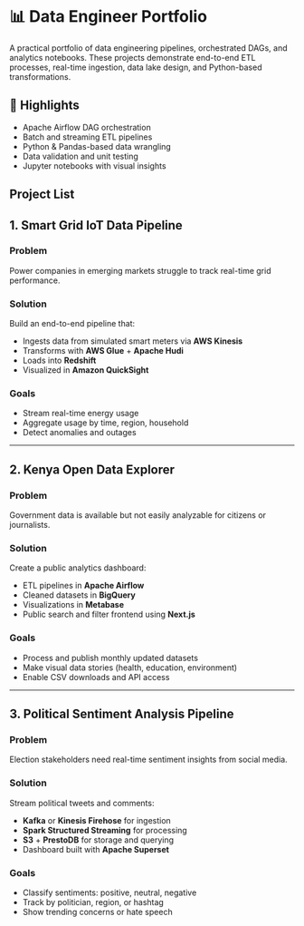 # 📊 Data Engineer Portfolio

A practical portfolio of data engineering pipelines, orchestrated DAGs, and analytics notebooks. These projects demonstrate end-to-end ETL processes, real-time ingestion, data lake design, and Python-based transformations.

## 📌 Highlights
- Apache Airflow DAG orchestration
- Batch and streaming ETL pipelines
- Python & Pandas-based data wrangling
- Data validation and unit testing
- Jupyter notebooks with visual insights

## Project List

## 1. Smart Grid IoT Data Pipeline

### Problem
Power companies in emerging markets struggle to track real-time grid performance.

### Solution
Build an end-to-end pipeline that:
- Ingests data from simulated smart meters via **AWS Kinesis**
- Transforms with **AWS Glue** + **Apache Hudi**
- Loads into **Redshift**
- Visualized in **Amazon QuickSight**

### Goals
- Stream real-time energy usage
- Aggregate usage by time, region, household
- Detect anomalies and outages

---

## 2. Kenya Open Data Explorer

### Problem
Government data is available but not easily analyzable for citizens or journalists.

### Solution
Create a public analytics dashboard:
- ETL pipelines in **Apache Airflow**
- Cleaned datasets in **BigQuery**
- Visualizations in **Metabase**
- Public search and filter frontend using **Next.js**

### Goals
- Process and publish monthly updated datasets
- Make visual data stories (health, education, environment)
- Enable CSV downloads and API access

---

## 3. Political Sentiment Analysis Pipeline

### Problem
Election stakeholders need real-time sentiment insights from social media.

### Solution
Stream political tweets and comments:
- **Kafka** or **Kinesis Firehose** for ingestion
- **Spark Structured Streaming** for processing
- **S3** + **PrestoDB** for storage and querying
- Dashboard built with **Apache Superset**

### Goals
- Classify sentiments: positive, neutral, negative
- Track by politician, region, or hashtag
- Show trending concerns or hate speech
